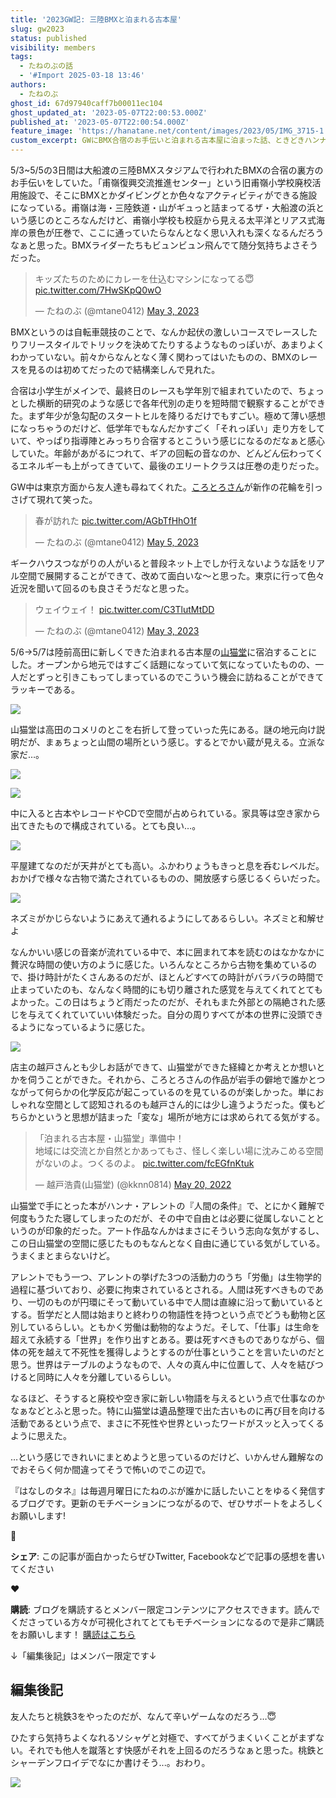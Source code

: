 ```yaml
---
title: '2023GW記: 三陸BMXと泊まれる古本屋'
slug: gw2023
status: published
visibility: members
tags:
  - たねのぶの話
  - '#Import 2025-03-18 13:46'
authors:
  - たねのぶ
ghost_id: 67d97940caff7b00011ec104
ghost_updated_at: '2023-05-07T22:00:53.000Z'
published_at: '2023-05-07T22:00:54.000Z'
feature_image: 'https://hanatane.net/content/images/2023/05/IMG_3715-1.jpeg'
custom_excerpt: GWにBMX合宿のお手伝いと泊まれる古本屋に泊まった話、ときどきハンナ・アレント。
---
```

5/3~5/5の3日間は大船渡の三陸BMXスタジアムで行われたBMXの合宿の裏方のお手伝いをしていた。「甫嶺復興交流推進センター」という旧甫嶺小学校廃校活用施設で、そこにBMXとかダイビングとか色々なアクティビティができる施設になっている。甫嶺は海・三陸鉄道・山がギュっと詰まってるザ・大船渡の浜という感じのところなんだけど、甫嶺小学校も校庭から見える太平洋とリアス式海岸の景色が圧巻で、ここに通っていたらなんとなく思い入れも深くなるんだろうなぁと思った。BMXライダーたちもビュンビュン飛んでて随分気持ちよさそうだった。

> キッズたちのためにカレーを仕込むマシンになってる😇 [pic.twitter.com/7HwSKpQ0wO](https://t.co/7HwSKpQ0wO)
> 
> — たねのぶ (@mtane0412) [May 3, 2023](https://twitter.com/mtane0412/status/1653593193353728001?ref_src=twsrc%5Etfw)

BMXというのは自転車競技のことで、なんか起伏の激しいコースでレースしたりフリースタイルでトリックを決めてたりするようなものっぽいが、あまりよくわかっていない。前々からなんとなく薄く関わってはいたものの、BMXのレースを見るのは初めてだったので結構楽しんで見れた。

合宿は小学生がメインで、最終日のレースも学年別で組まれていたので、ちょっとした横断的研究のような感じで各年代別の走りを短時間で観察することができた。まず年少が急勾配のスタートヒルを降りるだけでもすごい。極めて薄い感想になっちゃうのだけど、低学年でもなんだかすごく「それっぽい」走り方をしていて、やっぱり指導陣とみっちり合宿するとこういう感じになるのだなぁと感心していた。年齢があがるにつれて、ギアの回転の音なのか、どんどん伝わってくるエネルギーも上がってきていて、最後のエリートクラスは圧巻の走りだった。

GW中は東京方面から友人達も尋ねてくれた。[ころとろさん](https://twitter.com/korotoro)が新作の花輪を引っさげて現れて笑った。

> 春が訪れた [pic.twitter.com/AGbTfHhO1f](https://t.co/AGbTfHhO1f)
> 
> — たねのぶ (@mtane0412) [May 5, 2023](https://twitter.com/mtane0412/status/1654341967395037185?ref_src=twsrc%5Etfw)

ギークハウスつながりの人がいると普段ネット上でしか行えないような話をリアル空間で展開することができて、改めて面白いな〜と思った。東京に行って色々近況を聞いて回るのも良さそうだなと思った。

> ウェイウェイ！ [pic.twitter.com/C3TlutMtDD](https://t.co/C3TlutMtDD)
> 
> — たねのぶ (@mtane0412) [May 3, 2023](https://twitter.com/mtane0412/status/1653738301227175936?ref_src=twsrc%5Etfw)

5/6→5/7は陸前高田に新しくできた泊まれる古本屋の[山猫堂](https://www.instagram.com/yamanekodo_bbb/)に宿泊することにした。オープンから地元ではすごく話題になっていて気になっていたものの、一人だとずっと引きこもってしまっているのでこういう機会に訪ねることができてラッキーである。

![](https://hanatane.net/content/images/2023/05/IMG_3708.jpeg)

山猫堂は高田のコメリのとこを右折して登っていった先にある。謎の地元向け説明だが、まぁちょっと山間の場所という感じ。するとでかい蔵が見える。立派な家だ…。

![](https://hanatane.net/content/images/2023/05/IMG_3718.jpeg)

![](https://hanatane.net/content/images/2023/05/IMG_3719.jpeg)

中に入ると古本やレコードやCDで空間が占められている。家具等は空き家から出てきたもので構成されている。とても良い…。

![](https://hanatane.net/content/images/2023/05/IMG_3715.jpeg)

平屋建てなのだが天井がとても高い。ふかわりょうもきっと息を呑むレベルだ。おかげで様々な古物で満たされているものの、開放感すら感じるくらいだった。

![](https://hanatane.net/content/images/2023/05/IMG_3721.jpeg)

ネズミがかじらないようにあえて通れるようにしてあるらしい。ネズミと和解せよ

なんかいい感じの音楽が流れている中で、本に囲まれて本を読むのはなかなかに贅沢な時間の使い方のように感じた。いろんなところから古物を集めているので、掛け時計がたくさんあるのだが、ほとんどすべての時計がバラバラの時間で止まっていたのも、なんなく時間的にも切り離された感覚を与えてくれてとてもよかった。この日はちょうど雨だったのだが、それもまた外部との隔絶された感じを与えてくれていていい体験だった。自分の周りすべてが本の世界に没頭できるようになっているように感じた。

![](https://hanatane.net/content/images/2023/05/IMG_3725.jpeg)

店主の越戸さんとも少しお話ができて、山猫堂ができた経緯とか考えとか想いとかを伺うことができた。それから、ころとろさんの作品が岩手の僻地で誰かとつながって何らかの化学反応が起こっているのを見ているのが楽しかった。単におしゃれな空間として認知されるのも越戸さん的には少し違うようだった。僕もどちらかというと思想が詰まった「変な」場所が地方には求められてる気がする。

> 「泊まれる古本屋・山猫堂」準備中！  
> 地域には交流とか自然とかあってもさ、怪しく楽しい場に沈みこめる空間がないのよ。つくるのよ。 [pic.twitter.com/fcEGfnKtuk](https://t.co/fcEGfnKtuk)
> 
> — 越戸浩貴(山猫堂) (@kknn0814) [May 20, 2022](https://twitter.com/kknn0814/status/1527494117668036608?ref_src=twsrc%5Etfw)

山猫堂で手にとった本がハンナ・アレントの『人間の条件』で、とにかく難解で何度もうたた寝してしまったのだが、その中で自由とは必要に従属しないことというのが印象的だった。アート作品なんかはまさにそういう志向な気がするし、この日山猫堂の空間に感じたものもなんとなく自由に通じている気がしている。うまくまとまらないけど。

アレントでもう一つ、アレントの挙げた3つの活動力のうち「労働」は生物学的過程に基づいており、必要に拘束されているとされる。人間は死すべきものであり、一切のものが円環にそって動いている中で人間は直線に沿って動いているとする。哲学だと人間は始まりと終わりの物語性を持つという点でどうも動物と区別しているらしい。ともかく労働は動物的なようだ。そして、「仕事」は生命を超えて永続する「世界」を作り出すとある。要は死すべきものでありながら、個体の死を越えて不死性を獲得しようとするのが仕事ということを言いたいのだと思う。世界はテーブルのようなもので、人々の真ん中に位置して、人々を結びつけると同時に人々を分離しているらしい。

なるほど、そうすると廃校や空き家に新しい物語を与えるという点で仕事なのかなぁなどとふと思った。特に山猫堂は遺品整理で出た古いものに再び目を向ける活動であるという点で、まさに不死性や世界といったワードがスッと入ってくるように思えた。

…という感じできれいにまとめようと思っているのだけど、いかんせん難解なのでおそらく何か間違ってそうで怖いのでこの辺で。

『はなしのタネ』は毎週月曜日にたねのぶが誰かに話したいことをゆるく発信するブログです。更新のモチベーションにつながるので、ぜひサポートをよろしくお願いします!

🚀

**シェア**: この記事が面白かったらぜひTwitter, Facebookなどで記事の感想を書いてください

♥️

**購読**: ブログを購読するとメンバー限定コンテンツにアクセスできます。読んでくださっている方々が可視化されてとてもモチベーションになるので是非ご購読をお願いします！ [購読はこちら](https://hanatane.net/#/portal/signup)

↓「編集後記」はメンバー限定です↓

## 編集後記

友人たちと桃鉄3をやったのだが、なんて辛いゲームなのだろう…😇

ひたすら気持ちよくなれるソシャゲと対極で、すべてがうまくいくことがまずない。それでも他人を蹴落とす快感がそれを上回るのだろうなぁと思った。桃鉄とシャーデンフロイデでなにか書けそう...。おわり。

![](https://hanatane.net/content/images/2023/05/IMG_3701.jpeg)

